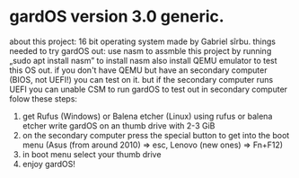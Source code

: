 # gardOS version 3.0 generic.
about this project:
16 bit operating system made by Gabriel sîrbu.
things needed to try gardOS out:
use nasm to assmble this project by running „sudo apt install nasm” to install nasm
also install QEMU emulator to test this OS out.
if you don't have QEMU but have an secondary computer (BIOS, not UEFI!) you can test on it. but if the secondary computer runs UEFI you can unable CSM to run gardOS
to test out in secondary computer folow these steps:
1. get Rufus (Windows) or Balena etcher (Linux)
    using rufus or balena etcher write gardOS on an thumb drive with 2-3 GiB
3. on the secondary computer press the special button to get into the boot menu (Asus (from around 2010) => esc, Lenovo (new ones) => Fn+F12)
4. in boot menu select your thumb drive
5. enjoy gardOS!
